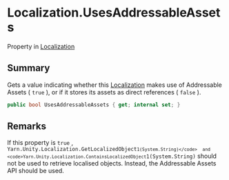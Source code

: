 # Localization.UsesAddressableAssets

Property in [Localization](/docs/api/csharp/yarn.unity.localization.md)

## Summary


Gets a value indicating whether this  <a href="yarn.unity.localization.md">Localization</a> 
makes use of Addressable Assets ( <code>true</code> ), or if it
stores its assets as direct references ( <code>false</code> ).


```csharp
public bool UsesAddressableAssets { get; internal set; }
```

## Remarks


If this property is  <code>true</code> ,  <code>Yarn.Unity.Localization.GetLocalizedObject``1(System.String)</code>  and  <code>Yarn.Unity.Localization.ContainsLocalizedObject``1(System.String)</code>  should not be used to
retrieve localised objects. Instead, the Addressable Assets API
should be used.


